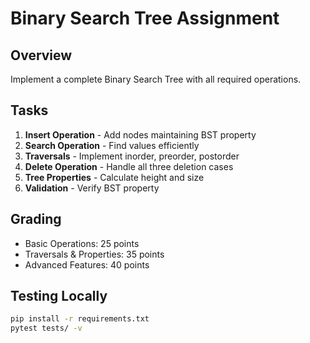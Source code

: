 # Binary Search Tree Assignment

## Overview
Implement a complete Binary Search Tree with all required operations.

## Tasks
1. **Insert Operation** - Add nodes maintaining BST property
2. **Search Operation** - Find values efficiently  
3. **Traversals** - Implement inorder, preorder, postorder
4. **Delete Operation** - Handle all three deletion cases
5. **Tree Properties** - Calculate height and size
6. **Validation** - Verify BST property

## Grading
- Basic Operations: 25 points
- Traversals & Properties: 35 points  
- Advanced Features: 40 points

## Testing Locally
```bash
pip install -r requirements.txt
pytest tests/ -v